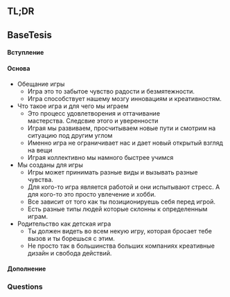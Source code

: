 ## TL;DR

## BaseTesis
#### Вступление


#### Основа
- Обещание игры 
	- Игра это то забытое чувство радости и безмятежности. 
	- Игра способствует нашему мозгу инновациям и креативностям. 
- Что такое игра и для чего мы играем 
	- Это процесс удовлетворения и оттачивание мастерства. Следсвие этого и уверенности
	- Играя мы развиваем, просчитываем новые пути и смотрим на ситуацию под другим углом 
	- Именно игра не ограничивает нас и дает новый открытый взгляд на вещи
	- Играя коллективно мы намного быстрее учимся 
- Мы созданы для игры 
	- Игры может принимать разные виды и вызывать разные чувства. 
	- Для кого-то игра является работой и они испытывают стресс. А для кого-то это просто увлечение и хобби. 
	- Все зависит от того как ты позиционируешь себя перед игрой. 
	- Есть разные типы людей которые склонны к определенным играм. 
- Родительство как детская игра 
	- Ты должен видеть во всем некую игру, которая бросает тебе вызов и ты борешься с этим. 
	- Не просто так в большинства больших компаниях креативные дизайн и свобода действий.

#### Дополнение

### Questions
